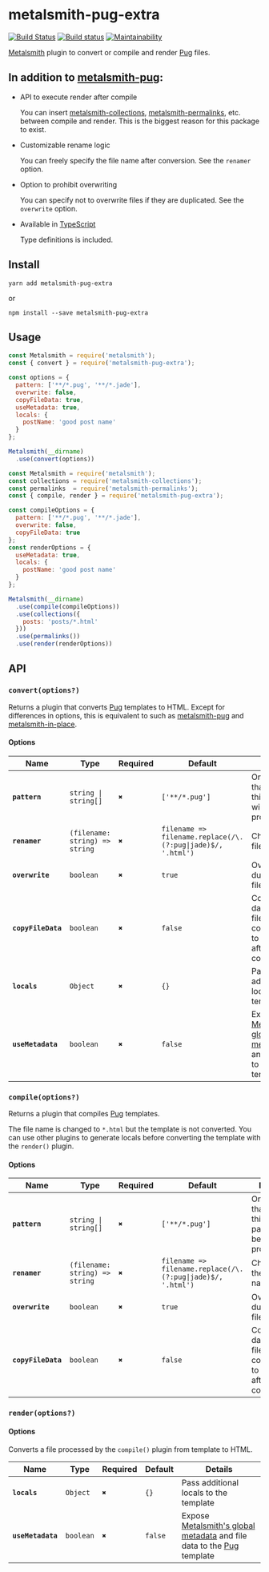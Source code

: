 # metalsmith-pug-extra

[![Build Status](https://travis-ci.com/sounisi5011/metalsmith-pug-extra.svg?branch=master)](https://travis-ci.com/sounisi5011/metalsmith-pug-extra)
[![Build status](https://ci.appveyor.com/api/projects/status/uolim1xgodpw3ft1/branch/master?svg=true)](https://ci.appveyor.com/project/sounisi5011/metalsmith-pug-extra/branch/master)
[![Maintainability](https://api.codeclimate.com/v1/badges/f8efa3c8c8bc40f9da37/maintainability)](https://codeclimate.com/github/sounisi5011/metalsmith-pug-extra/maintainability)

[Metalsmith] plugin to convert or compile and render [Pug] files.

[Metalsmith]: https://metalsmith.io/
[Pug]: https://pugjs.org/

## In addition to [metalsmith-pug]:

[metalsmith-pug]: https://github.com/ahmadnassri/metalsmith-pug
[metalsmith-collections]: https://github.com/segmentio/metalsmith-collections
[metalsmith-permalinks]: https://github.com/segmentio/metalsmith-permalinks

* API to execute render after compile

  You can insert [metalsmith-collections], [metalsmith-permalinks], etc. between compile and render.
  This is the biggest reason for this package to exist.

* Customizable rename logic

  You can freely specify the file name after conversion.
  See the `renamer` option.

* Option to prohibit overwriting

  You can specify not to overwrite files if they are duplicated.
  See the `overwrite` option.

* Available in [TypeScript](https://www.typescriptlang.org/)

  Type definitions is included.

## Install

    yarn add metalsmith-pug-extra

or

    npm install --save metalsmith-pug-extra

## Usage

```js
const Metalsmith = require('metalsmith');
const { convert } = require('metalsmith-pug-extra');

const options = {
  pattern: ['**/*.pug', '**/*.jade'],
  overwrite: false,
  copyFileData: true,
  useMetadata: true,
  locals: {
    postName: 'good post name'
  }
};

Metalsmith(__dirname)
  .use(convert(options))
```

```js
const Metalsmith = require('metalsmith');
const collections = require('metalsmith-collections');
const permalinks  = require('metalsmith-permalinks');
const { compile, render } = require('metalsmith-pug-extra');

const compileOptions = {
  pattern: ['**/*.pug', '**/*.jade'],
  overwrite: false,
  copyFileData: true
};
const renderOptions = {
  useMetadata: true,
  locals: {
    postName: 'good post name'
  }
};

Metalsmith(__dirname)
  .use(compile(compileOptions))
  .use(collections({
    posts: 'posts/*.html'
  }))
  .use(permalinks())
  .use(render(renderOptions))
```

## API

### `convert(options?)`

Returns a plugin that converts [Pug] templates to HTML.
Except for differences in options, this is equivalent to such as [metalsmith-pug] and [metalsmith-in-place].

[metalsmith-in-place]: https://github.com/metalsmith/metalsmith-in-place

#### Options

| Name               | Type                           | Required | Default        | Details                                              |
| ------------------ | ------------------------------ | -------- | -------------- | ---------------------------------------------------- |
| **`pattern`**      | `string \| string[]`            | `✖`      | `['**/*.pug']` | Only files that match this pattern will be processed |
| **`renamer`**      | `(filename: string) => string` | `✖`      | `filename => filename.replace(/\.(?:pug\|jade)$/, '.html')` | Change the file name |
| **`overwrite`**    | `boolean`                      | `✖`      | `true`         | Overwrite duplicate files |
| **`copyFileData`** | `boolean`                      | `✖`      | `false`        | Copy the data of the file before conversion to the file after conversion |
| **`locals`**       | `Object`                       | `✖`      | `{}`           | Pass additional locals to the template                  |
| **`useMetadata`**  | `boolean`                      | `✖`      | `false`        | Expose [Metalsmith's global metadata](https://metalsmith.io/#-metadata-json-) and file data to the [Pug] template |

### `compile(options?)`

Returns a plugin that compiles [Pug] templates.

The file name is changed to `*.html` but the template is not converted.
You can use other plugins to generate locals before converting the template with the `render()` plugin.

#### Options

| Name               | Type                           | Required | Default        | Details                                              |
| ------------------ | ------------------------------ | -------- | -------------- | ---------------------------------------------------- |
| **`pattern`**      | `string \| string[]`            | `✖`      | `['**/*.pug']` | Only files that match this pattern will be processed |
| **`renamer`**      | `(filename: string) => string` | `✖`      | `filename => filename.replace(/\.(?:pug\|jade)$/, '.html')` | Change the file name |
| **`overwrite`**    | `boolean`                      | `✖`      | `true`         | Overwrite duplicate files |
| **`copyFileData`** | `boolean`                      | `✖`      | `false`        | Copy the data of the file before conversion to the file after conversion |

### `render(options?)`

#### Options

Converts a file processed by the `compile()` plugin from template to HTML.

| Name               | Type                           | Required | Default        | Details                                              |
| ------------------ | ------------------------------ | -------- | -------------- | ---------------------------------------------------- |
| **`locals`**       | `Object`                       | `✖`      | `{}`           | Pass additional locals to the template                  |
| **`useMetadata`**  | `boolean`                      | `✖`      | `false`        | Expose [Metalsmith's global metadata](https://metalsmith.io/#-metadata-json-) and file data to the [Pug] template |
